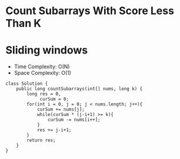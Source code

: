 # Count Subarrays With Score Less Than K

# Sliding windows

- Time Complexity: O(N)
- Space Complexity: O(1)

```
class Solution {
    public long countSubarrays(int[] nums, long k) {
        long res = 0,
             curSum = 0;
        for(int i = 0, j = 0; j < nums.length; j++){
            curSum += nums[j];
            while(curSum * (j-i+1) >= k){
                curSum -= nums[i++];
            }
            res += j-i+1;
        }
        return res;
    }
}
```
